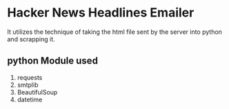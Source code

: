 # Hacker News Headlines Emailer 
It utilizes the technique of taking the html file sent by the server into python and scrapping it.

## python Module used
1. requests
2. smtplib
3. BeautifulSoup 
4. datetime

